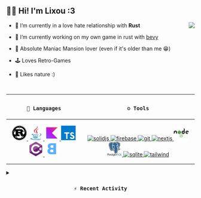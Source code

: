 ## 🙋‍♂️ Hi! I'm Lixou :3
<img align="right" src="https://github-readme-stats.vercel.app/api?username=DasLixou&show_icons=true&theme=swift&count_private=true">

- 🌱 I’m currently in a love hate relationship with **Rust**

- 🔭 I’m currently working on my own game in rust with [bevy](https://github.com/bevyengine/bevy)

- 🏡 Absolute Maniac Mansion lover (even if it's older than me 😁)

- 🕹️ Loves Retro-Games

- 🌴 Likes nature :)

<br/>
<table align="center">
  <thead>
    <tr>
      <th>
        <h3 align="center"><code>🚀 Languages</code></h3>
      </th>
      <th>
        <h3 align="center"><code>⚙️ Tools</code></h3>
      </th>
    </tr>
  </thead>
  <tbody>
    <tr>
      <td>
        <p align="center">
          <a href="https://www.rust-lang.org/" target="_blank" rel="noreferrer"> <img src="https://raw.githubusercontent.com/devicons/devicon/refs/heads/master/icons/rust/rust-original.svg" alt="rust" width="40" height="40"/> </a>
          <a href="https://www.java.com" target="_blank" rel="noreferrer"> <img src="https://raw.githubusercontent.com/devicons/devicon/master/icons/java/java-original.svg" alt="java" width="40" height="40"/> </a>
          <a href="https://kotlinlang.org/" target="_blank" rel="noreferrer"> <img src="https://raw.githubusercontent.com/devicons/devicon/master/icons/kotlin/kotlin-original.svg" alt="kotlin" width="40" height="40"/> </a>
          <a href="https://www.typescriptlang.org/" target="_blank" rel="noreferrer"> <img src="https://raw.githubusercontent.com/devicons/devicon/master/icons/typescript/typescript-original.svg" alt="typescript" width="40" height="40"/> </a>
          <a href="https://docs.microsoft.com/en-us/dotnet/csharp/" target="_blank" rel="noreferrer"> <img src="https://raw.githubusercontent.com/devicons/devicon/master/icons/csharp/csharp-original.svg" alt="csharp" width="40" height="40"/> </a>
          <a href="https://www.backlang.org/" target="_blank" rel="noreferrer"> <img src="https://raw.githubusercontent.com/Backlang-Org/backlang-org.github.io/main/src/assets/logoNoShadow.svg" alt="backlang" width="40" height="40"/> </a>
        </p>
      </td>
      <td>
        <p align="center">
          <a href="https://www.solidjs.com/" target="_blank" rel="noreferrer"> <img src="https://raw.githubusercontent.com/solidjs/solid-site/main/src/assets/logo.svg" alt="solidjs" width="40" height="40"/> </a>
          <a href="https://firebase.google.com/" target="_blank" rel="noreferrer"> <img src="https://www.vectorlogo.zone/logos/firebase/firebase-icon.svg" alt="firebase" width="40" height="40"/> </a>
          <a href="https://git-scm.com/" target="_blank" rel="noreferrer"> <img src="https://www.vectorlogo.zone/logos/git-scm/git-scm-icon.svg" alt="git" width="40" height="40"/> </a>
          <a href="https://nextjs.org/" target="_blank" rel="noreferrer"> <img src="https://cdn.worldvectorlogo.com/logos/nextjs-2.svg" alt="nextjs" width="40" height="40"/> </a>
          <a href="https://nodejs.org" target="_blank" rel="noreferrer"> <img src="https://raw.githubusercontent.com/devicons/devicon/master/icons/nodejs/nodejs-original-wordmark.svg" alt="nodejs" width="40" height="40"/> </a>
          <a href="https://www.postgresql.org" target="_blank" rel="noreferrer"> <img src="https://raw.githubusercontent.com/devicons/devicon/master/icons/postgresql/postgresql-original-wordmark.svg" alt="postgresql" width="40" height="40"/> </a>
          <a href="https://www.sqlite.org/" target="_blank" rel="noreferrer"> <img src="https://www.vectorlogo.zone/logos/sqlite/sqlite-icon.svg" alt="sqlite" width="40" height="40"/> </a>
          <a href="https://tailwindcss.com/" target="_blank" rel="noreferrer"> <img src="https://www.vectorlogo.zone/logos/tailwindcss/tailwindcss-icon.svg" alt="tailwind" width="40" height="40"/> </a>
        </p>
      </td>
    </tr>
  </tbody>
</table>

<details>
  <summary>
    <h3 align="center"><code>⚡ Recent Activity</code></h3>
  </summary>

  <!--START_SECTION:activity-->
1. 🗣 Commented on [#354](https://github.com/rinja-rs/rinja/issues/354#issuecomment-2675455016) in [rinja-rs/rinja](https://github.com/rinja-rs/rinja)
2. 🗣 Commented on [#354](https://github.com/rinja-rs/rinja/issues/354#issuecomment-2675421077) in [rinja-rs/rinja](https://github.com/rinja-rs/rinja)
3. 🗣 Commented on [#354](https://github.com/rinja-rs/rinja/issues/354#issuecomment-2675399991) in [rinja-rs/rinja](https://github.com/rinja-rs/rinja)
4. 🗣 Commented on [#354](https://github.com/rinja-rs/rinja/issues/354#issuecomment-2675322289) in [rinja-rs/rinja](https://github.com/rinja-rs/rinja)
  <!--END_SECTION:activity-->
</details>
